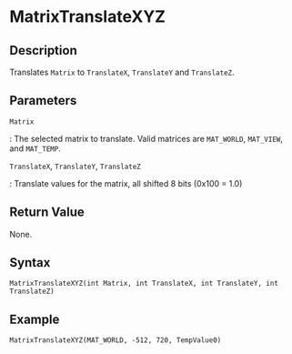 # MatrixTranslateXYZ

## Description
Translates `Matrix` to `TranslateX`, `TranslateY` and `TranslateZ`.

## Parameters
`Matrix`

:   The selected matrix to translate. Valid matrices are `MAT_WORLD`, `MAT_VIEW`, and `MAT_TEMP`.

`TranslateX`, `TranslateY`, `TranslateZ`

:   Translate values for the matrix, all shifted 8 bits (0x100 = 1.0)

## Return Value
None.

## Syntax
```
MatrixTranslateXYZ(int Matrix, int TranslateX, int TranslateY, int TranslateZ)
```

## Example
```
MatrixTranslateXYZ(MAT_WORLD, -512, 720, TempValue0)
```